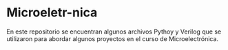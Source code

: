 # Microeletr-nica

En este repositorio se encuentran algunos archivos Pythoy y Verilog que se utilizaron para abordar algunos proyectos en el curso de Microelectrónica.
